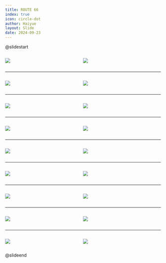 ```yaml
---
title: ROUTE 66
index: true
icon: circle-dot
author: Haiyue
layout: Slide
date: 2024-09-23
---
```

 
@slidestart

<div style="display:flex">
<div style="flex:1">

![](/reading/english/Level-Q/ROUTE%2066/001.webp)
</div>
<div style="flex:1">

![](/reading/english/Level-Q/ROUTE%2066/002.webp)
</div>
</div>

---

<div style="display:flex">
<div style="flex:1">

![](/reading/english/Level-Q/ROUTE%2066/003.webp)
</div>
<div style="flex:1">

![](/reading/english/Level-Q/ROUTE%2066/004.webp)
</div>
</div>

---

<div style="display:flex">
<div style="flex:1">

![](/reading/english/Level-Q/ROUTE%2066/005.webp)
</div>
<div style="flex:1">

![](/reading/english/Level-Q/ROUTE%2066/006.webp)
</div>
</div>

---

<div style="display:flex">
<div style="flex:1">

![](/reading/english/Level-Q/ROUTE%2066/007.webp)
</div>
<div style="flex:1">

![](/reading/english/Level-Q/ROUTE%2066/008.webp)
</div>
</div>

---

<div style="display:flex">
<div style="flex:1">

![](/reading/english/Level-Q/ROUTE%2066/009.webp)
</div>
<div style="flex:1">

![](/reading/english/Level-Q/ROUTE%2066/010.webp)
</div>
</div>

---

<div style="display:flex">
<div style="flex:1">

![](/reading/english/Level-Q/ROUTE%2066/011.webp)
</div>
<div style="flex:1">

![](/reading/english/Level-Q/ROUTE%2066/012.webp)
</div>
</div>

---

<div style="display:flex">
<div style="flex:1">

![](/reading/english/Level-Q/ROUTE%2066/013.webp)
</div>
<div style="flex:1">

![](/reading/english/Level-Q/ROUTE%2066/014.webp)
</div>
</div>

---

<div style="display:flex">
<div style="flex:1">

![](/reading/english/Level-Q/ROUTE%2066/015.webp)
</div>
<div style="flex:1">

![](/reading/english/Level-Q/ROUTE%2066/016.webp)
</div>
</div>

---

<div style="display:flex">
<div style="flex:1">

![](/reading/english/Level-Q/ROUTE%2066/017.webp)
</div>
<div style="flex:1">

![](/reading/english/Level-Q/ROUTE%2066/018.webp)
</div>
</div>

@slideend